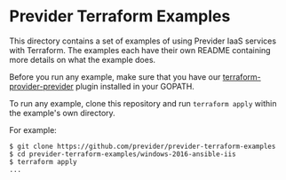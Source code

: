 # Previder Terraform Examples

This directory contains a set of examples of using Previder IaaS services with
Terraform. The examples each have their own README containing more details
on what the example does.

Before you run any example, make sure that you have our [terraform-provider-previder](https://github.com/previder/terraform-provider-previder) plugin installed in your GOPATH.

To run any example, clone this repository and run `terraform apply` within
the example's own directory.

For example:

```
$ git clone https://github.com/previder/previder-terraform-examples
$ cd previder-terraform-examples/windows-2016-ansible-iis
$ terraform apply
...
```
